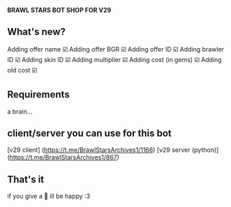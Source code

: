 **BRAWL STARS BOT SHOP FOR V29**
## What's new?
Adding offer name ☑️
Adding offer BGR ☑️
Adding offer ID ☑️
Adding brawler ID ☑️
Adding skin ID ☑️
Adding multiplier ☑️
Adding cost (in gems) ☑️
Adding old cost ☑️
## Requirements
a brain...
## client/server you can use for this bot
[v29 client]
(https://t.me/BrawlStarsArchives1/1166)
[v29 server (python)] 
(https://t.me/BrawlStarsArchives1/867)
## That's it
if you give a 🌟 ill be happy :3
